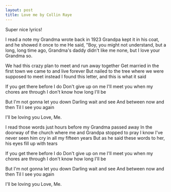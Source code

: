 ```yaml
---
layout: post
title: Love me by Collin Raye
---
```

Super nice lyrics!

I read a note my Grandma wrote back in 1923
Grandpa kept it in his coat, and he showed it once to me
He said, "Boy, you might not understand, but a long, long time ago,
Grandma's daddy didn't like me none, but I love your Grandma so.

We had this crazy plan to meet and run away together
Get married in the first town we came to and live forever
But nailed to the tree where we were supposed to meet instead
I found this letter, and this is what it said

If you get there before I do
Don't give up on me
I'll meet you when my chores are through
I don't know how long I'll be

But I'm not gonna let you down
Darling wait and see
And between now and then
Til I see you again

I'll be loving you
Love, Me.

I read those words just hours before my Grandma passed away
In the doorway of the church where me and Grandpa stopped to pray
I know I've never seen him cry in all my fifteen years
But as he said these words to her, his eyes fill up with tears

If you get there before I do
Don't give up on me
I'll meet you when my chores are through
I don't know how long I'll be

But I'm not gonna let you down
Darling wait and see
And between now and then
Til I see you again

I'll be loving you
Love, Me.
